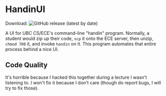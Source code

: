 # HandinUI

Download: ![GitHub release (latest by date)](https://img.shields.io/github/v/release/sjsch/handinui)

A UI for UBC CS/ECE's command-line "handin" program.  Normally, a
student would zip up their code, `scp` it onto the ECE server, then
unzip, `chmod 700` it, and invoke `handin` on it.  This program
automates that entire process behind a nice UI.

## Code Quality

It's horrible because I hacked this together during a lecture I wasn't
listening to.  I won't fix it because I don't care (though do report
bugs, I will try to fix those).
